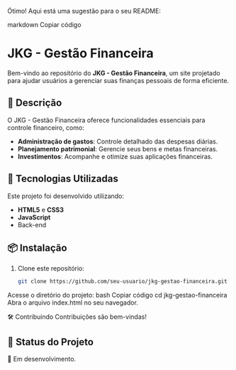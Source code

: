 Ótimo! Aqui está uma sugestão para o seu README:

markdown
Copiar código
# JKG - Gestão Financeira  

Bem-vindo ao repositório do **JKG - Gestão Financeira**, um site projetado para ajudar usuários a gerenciar suas finanças pessoais de forma eficiente.  

## 📝 Descrição  
O JKG - Gestão Financeira oferece funcionalidades essenciais para controle financeiro, como:  
- **Administração de gastos**: Controle detalhado das despesas diárias.  
- **Planejamento patrimonial**: Gerencie seus bens e metas financeiras.  
- **Investimentos**: Acompanhe e otimize suas aplicações financeiras.  

## 🚀 Tecnologias Utilizadas  
Este projeto foi desenvolvido utilizando:  
- **HTML5** e **CSS3**  
- **JavaScript** 
- Back-end 

## 📦 Instalação  
1. Clone este repositório:  
   ```bash
   git clone https://github.com/seu-usuario/jkg-gestao-financeira.git
Acesse o diretório do projeto:
bash
Copiar código
cd jkg-gestao-financeira
Abra o arquivo index.html no seu navegador.

🛠️ Contribuindo
Contribuições são bem-vindas!


## 📌 Status do Projeto
🚧 Em desenvolvimento.



